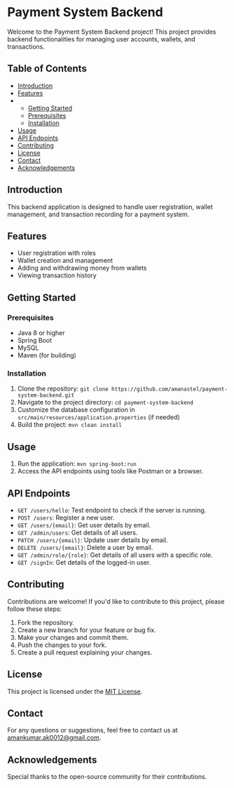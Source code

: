 # Payment System Backend

Welcome to the Payment System Backend project! This project provides backend functionalities for managing user accounts, wallets, and transactions.

## Table of Contents

- [Introduction](#introduction)
- [Features](#features)
- - [Getting Started](#getting-started)
  - [Prerequisites](#prerequisites)
  - [Installation](#installation)
- [Usage](#usage)
- [API Endpoints](#api-endpoints)
- [Contributing](#contributing)
- [License](#license)
- [Contact](#contact)
- [Acknowledgements](#acknowledgements)

## Introduction

This backend application is designed to handle user registration, wallet management, and transaction recording for a payment system.

## Features

- User registration with roles
- Wallet creation and management
- Adding and withdrawing money from wallets
- Viewing transaction history

## Getting Started

### Prerequisites

- Java 8 or higher
- Spring Boot
- MySQL 
- Maven (for building)

### Installation

1. Clone the repository: `git clone https://github.com/amanastel/payment-system-backend.git`
2. Navigate to the project directory: `cd payment-system-backend`
3. Customize the database configuration in `src/main/resources/application.properties` (if needed)
4. Build the project: `mvn clean install`

## Usage

1. Run the application: `mvn spring-boot:run`
2. Access the API endpoints using tools like Postman or a browser.

## API Endpoints

- `GET /users/hello`: Test endpoint to check if the server is running.
- `POST /users`: Register a new user.
- `GET /users/{email}`: Get user details by email.
- `GET /admin/users`: Get details of all users.
- `PATCH /users/{email}`: Update user details by email.
- `DELETE /users/{email}`: Delete a user by email.
- `GET /admin/role/{role}`: Get details of all users with a specific role.
- `GET /signIn`: Get details of the logged-in user.

## Contributing

Contributions are welcome! If you'd like to contribute to this project, please follow these steps:
1. Fork the repository.
2. Create a new branch for your feature or bug fix.
3. Make your changes and commit them.
4. Push the changes to your fork.
5. Create a pull request explaining your changes.

## License

This project is licensed under the [MIT License](LICENSE).

## Contact

For any questions or suggestions, feel free to contact us at amankumar.ak0012@gmail.com.

## Acknowledgements

Special thanks to the open-source community for their contributions.
